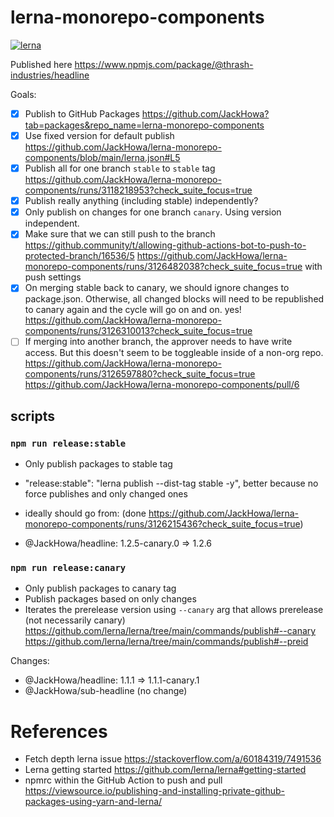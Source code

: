 # lerna-monorepo-components

[![lerna](https://img.shields.io/badge/maintained%20with-lerna-cc00ff.svg)](https://lerna.js.org/)

Published here https://www.npmjs.com/package/@thrash-industries/headline 

Goals: 

- [x] Publish to GitHub Packages https://github.com/JackHowa?tab=packages&repo_name=lerna-monorepo-components
- [x] Use fixed version for default publish https://github.com/JackHowa/lerna-monorepo-components/blob/main/lerna.json#L5
- [x] Publish all for one branch `stable` to `stable` tag https://github.com/JackHowa/lerna-monorepo-components/runs/3118218953?check_suite_focus=true
- [x] Publish really anything (including stable) independently?
- [x] Only publish on changes for one branch `canary`. Using version independent. 
- [x] Make sure that we can still push to the branch https://github.community/t/allowing-github-actions-bot-to-push-to-protected-branch/16536/5 https://github.com/JackHowa/lerna-monorepo-components/runs/3126482038?check_suite_focus=true with push settings
- [x] On merging stable back to canary, we should ignore changes to package.json. Otherwise, all changed blocks will need to be republished to canary again and the cycle will go on and on. yes! https://github.com/JackHowa/lerna-monorepo-components/runs/3126310013?check_suite_focus=true
- [ ] If merging into another branch, the approver needs to have write access. But this doesn't seem to be toggleable inside of a non-org repo. https://github.com/JackHowa/lerna-monorepo-components/runs/3126597880?check_suite_focus=true https://github.com/JackHowa/lerna-monorepo-components/pull/6

## scripts 


### `npm run release:stable`

- Only publish packages to stable tag
- "release:stable": "lerna publish --dist-tag stable -y", better because no force publishes and only changed ones 
- ideally should go from: (done https://github.com/JackHowa/lerna-monorepo-components/runs/3126215436?check_suite_focus=true)

 - @JackHowa/headline: 1.2.5-canary.0 => 1.2.6

### `npm run release:canary`

- Only publish packages to canary tag
- Publish packages based on only changes
- Iterates the prerelease version using `--canary` arg that allows prerelease (not necessarily canary) https://github.com/lerna/lerna/tree/main/commands/publish#--canary https://github.com/lerna/lerna/tree/main/commands/publish#--preid

Changes:
 - @JackHowa/headline: 1.1.1 => 1.1.1-canary.1
 - @JackHowa/sub-headline (no change)



# References 

- Fetch depth lerna issue https://stackoverflow.com/a/60184319/7491536
- Lerna getting started https://github.com/lerna/lerna#getting-started
- npmrc within the GitHub Action to push and pull https://viewsource.io/publishing-and-installing-private-github-packages-using-yarn-and-lerna/
